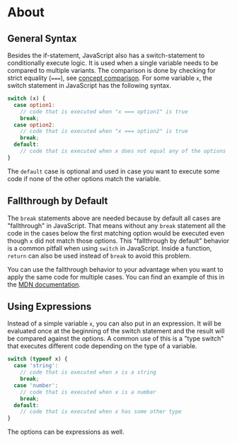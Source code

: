 # About

## General Syntax

Besides the if-statement, JavaScript also has a switch-statement to conditionally execute logic.
It is used when a single variable needs to be compared to multiple variants.
The comparison is done by checking for strict equality (`===`), see [concept comparison][concept-comparison].
For some variable `x`, the switch statement in JavaScript has the following syntax.

<!-- prettier-ignore-start -->
```javascript
switch (x) {
  case option1:
    // code that is executed when "x === option1" is true
    break;
  case option2:
    // code that is executed when "x === option2" is true
    break;
  default:
    // code that is executed when x does not equal any of the options
}
```
<!-- prettier-ignore-end -->

The `default` case is optional and used in case you want to execute some code if none of the other options match the variable.

## Fallthrough by Default

The `break` statements above are needed because by default all cases are "fallthrough" in JavaScript.
That means without any `break` statement all the code in the cases below the first matching option would be executed even though `x` did not match those options.
This "fallthrough by default" behavior is a common pitfall when using `switch` in JavaScript.
Inside a function, `return` can also be used instead of `break` to avoid this problem.

You can use the fallthrough behavior to your advantage when you want to apply the same code for multiple cases.
You can find an example of this in the [MDN documentation][mdn-group-cases].

## Using Expressions

Instead of a simple variable `x`, you can also put in an expression.
It will be evaluated once at the beginning of the switch statement and the result will be compared against the options.
A common use of this is a "type switch" that executes different code depending on the type of a variable.

<!-- prettier-ignore-start -->
```javascript
switch (typeof x) {
  case 'string':
    // code that is executed when x is a string
    break;
  case 'number':
    // code that is executed when x is a number
    break;
  default:
    // code that is executed when x has some other type
}
```
<!-- prettier-ignore-end -->

The options can be expressions as well.

[concept-comparison]: /tracks/javascript/concepts/comparison
[mdn-group-cases]: https://developer.mozilla.org/en-US/docs/Web/JavaScript/Reference/Statements/switch#methods_for_multi-criteria_case
